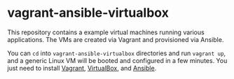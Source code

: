 # vagrant-ansible-virtualbox

This repository contains a example virtual machines running various applications. The VMs are created via Vagrant and provisioned via Ansible.

You can `cd` into `vagrant-ansible-virtualbox` directories and run `vagrant up`, and a generic Linux VM will be booted and configured in a few minutes. You just need to install [Vagrant](http://vagrantup.com/), [VirtualBox](https://www.virtualbox.org/), and [Ansible](http://www.ansible.com/). 

